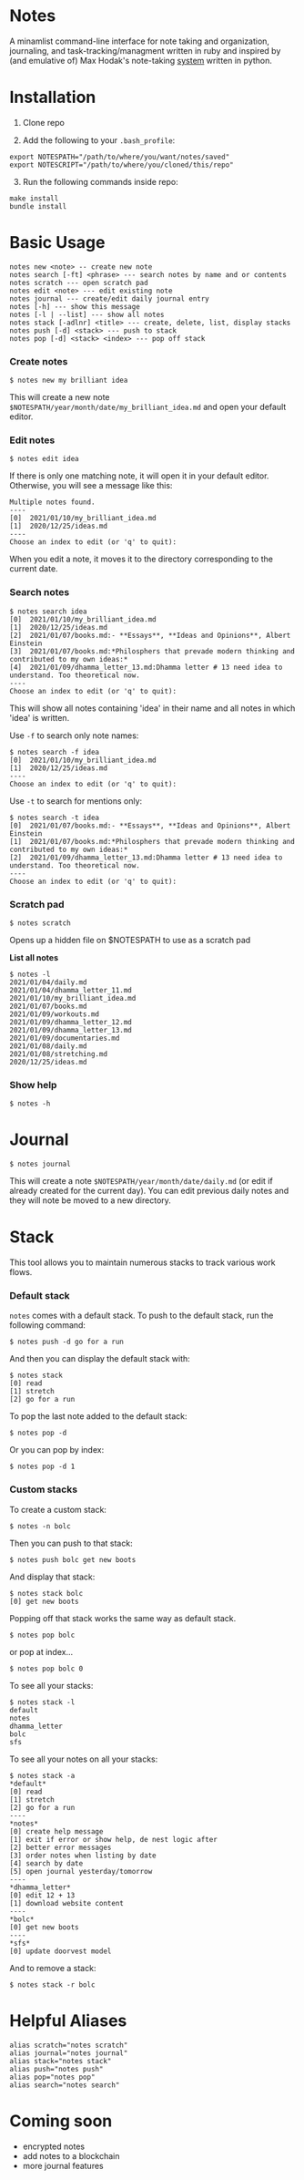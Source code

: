 # Notes

A minamlist command-line interface for note taking and organization, journaling, and task-tracking/managment written in ruby and inspired by (and emulative of) Max Hodak's note-taking [system](https://github.com/maxhodak/notes) written in python. 

# Installation
1. Clone repo

2. Add the following to your `.bash_profile`: 

```
export NOTESPATH="/path/to/where/you/want/notes/saved"
export NOTESCRIPT="/path/to/where/you/cloned/this/repo"
```
    
3. Run the following commands inside repo:

```
make install
bundle install
```
    
# Basic Usage

```
notes new <note> -- create new note
notes search [-ft] <phrase> --- search notes by name and or contents
notes scratch --- open scratch pad
notes edit <note> --- edit existing note
notes journal --- create/edit daily journal entry
notes [-h] --- show this message
notes [-l | --list] --- show all notes
notes stack [-adlnr] <title> --- create, delete, list, display stacks
notes push [-d] <stack> --- push to stack
notes pop [-d] <stack> <index> --- pop off stack
```
### Create notes

```
$ notes new my brilliant idea
```

This will create a new note `$NOTESPATH/year/month/date/my_brilliant_idea.md` and open your default editor.

### Edit notes

```
$ notes edit idea
``` 

If there is only one matching note, it will open it in your default editor. Otherwise, you will see a message like this:

```
Multiple notes found.
----
[0]  2021/01/10/my_brilliant_idea.md
[1]  2020/12/25/ideas.md
----
Choose an index to edit (or 'q' to quit): 
```

When you edit a note, it moves it to the directory corresponding to the current date. 

### Search notes

```
$ notes search idea
[0]  2021/01/10/my_brilliant_idea.md
[1]  2020/12/25/ideas.md
[2]  2021/01/07/books.md:- **Essays**, **Ideas and Opinions**, Albert Einstein
[3]  2021/01/07/books.md:*Philosphers that prevade modern thinking and contributed to my own ideas:*
[4]  2021/01/09/dhamma_letter_13.md:Dhamma letter # 13 need idea to understand. Too theoretical now. 
----
Choose an index to edit (or 'q' to quit):
```
This will show all notes containing 'idea' in their name and all notes in which 'idea' is written.

Use `-f` to search only note names:

```
$ notes search -f idea
[0]  2021/01/10/my_brilliant_idea.md
[1]  2020/12/25/ideas.md
----
Choose an index to edit (or 'q' to quit):
```

Use `-t` to search for mentions only: 

```
$ notes search -t idea
[0]  2021/01/07/books.md:- **Essays**, **Ideas and Opinions**, Albert Einstein
[1]  2021/01/07/books.md:*Philosphers that prevade modern thinking and contributed to my own ideas:*
[2]  2021/01/09/dhamma_letter_13.md:Dhamma letter # 13 need idea to understand. Too theoretical now. 
----
Choose an index to edit (or 'q' to quit): 
```

### Scratch pad

```
$ notes scratch
```

Opens up a hidden file on $NOTESPATH to use as a scratch pad

**List all notes**

```
$ notes -l
2021/01/04/daily.md
2021/01/04/dhamma_letter_11.md
2021/01/10/my_brilliant_idea.md
2021/01/07/books.md
2021/01/09/workouts.md
2021/01/09/dhamma_letter_12.md
2021/01/09/dhamma_letter_13.md
2021/01/09/documentaries.md
2021/01/08/daily.md
2021/01/08/stretching.md
2020/12/25/ideas.md
```

### Show help 

```
$ notes -h
```

# Journal

```
$ notes journal
```

This will create a note `$NOTESPATH/year/month/date/daily.md` (or edit if already created for the current day). You can edit previous daily notes and they will note be moved to a new directory. 

# Stack

This tool allows you to maintain numerous stacks to track various work flows. 

### Default stack

`notes` comes with a default stack. To push to the default stack, run the following command:

```
$ notes push -d go for a run
```

And then you can display the default stack with:

```
$ notes stack
[0] read
[1] stretch
[2] go for a run
```

To pop the last note added to the default stack:

```
$ notes pop -d
```

Or you can pop by index:

```
$ notes pop -d 1
```

### Custom stacks

To create a custom stack:

```
$ notes -n bolc
```

Then you can push to that stack:

```
$ notes push bolc get new boots
```

And display that stack: 

```
$ notes stack bolc
[0] get new boots
```

Popping off that stack works the same way as default stack.

```
$ notes pop bolc
```

or pop at index...

```
$ notes pop bolc 0
```

To see all your stacks:

```
$ notes stack -l
default
notes
dhamma_letter
bolc
sfs
```

To see all your notes on all your stacks:

```
$ notes stack -a
*default*
[0] read
[1] stretch
[2] go for a run
----
*notes*
[0] create help message
[1] exit if error or show help, de nest logic after
[2] better error messages
[3] order notes when listing by date
[4] search by date
[5] open journal yesterday/tomorrow
----
*dhamma_letter*
[0] edit 12 + 13
[1] download website content
----
*bolc*
[0] get new boots
----
*sfs*
[0] update doorvest model
```

And to remove a stack:

```
$ notes stack -r bolc
```

# Helpful Aliases

```
alias scratch="notes scratch"
alias journal="notes journal"
alias stack="notes stack"
alias push="notes push"
alias pop="notes pop"
alias search="notes search"
```

# Coming soon
- encrypted notes 
- add notes to a blockchain
- more journal features
